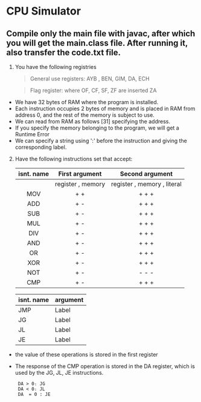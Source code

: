 # CPU Simulator
## Compile only the main file with javac, after which you will get the main.class file. After running it, also transfer the code.txt file.

1. You have the following registries 
    > General use registers:
            AYB ,
            BEN,
            GIM,
            DA,
            ECH
   
    > Flag register: where OF, CF, SF, ZF are inserted
            ZA
+ We have 32 bytes of RAM where the program is installed.
+ Each instruction occupies 2 bytes of memory and is placed in RAM from address 0, and the rest of the memory is subject to use.
+ We can read from RAM as follows [31] specifying the address.
+ If you specify the memory belonging to the program, we will get a Runtime Error
+ We can specify a string using ':' before the instruction and giving the corresponding label.

2. Have the following instructions set that accept:

    | isnt. name | First argument | Second argument |
    |        :---: |     :---:      |         :---:   |
    |    | register , memory  | register , memory , literal   |
    | MOV   | +  +  | + + +   |
   | ADD   | + -  | + + +   |
   | SUB    | +  -  | + + +   |
   | MUL   | +  -  | + + +   |
   | DIV   | +  -  | + + +   |
   | AND   | +  -  | + + +   |
   | OR   | +  -  | + + +   |
   | XOR  | +  -  |+ + +    |
   | NOT | +  -  | - - -    |
   | CMP    | +  -  | + + +   |
   
   | isnt. name  | argument |
    | ------------- | ------------- |
    | JMP  | Label  |
    | JG  | Label  |
   | JL  | Label  |
   | JE  | Label  |

+ the value of these operations is stored in the first register
+ The response of the CMP operation is stored in the DA register, which is used by the JG, JL, JE instructions.
  
       DA > 0։ JG 
       DA < 0։ JԼ 
       DA  = 0 : JE

